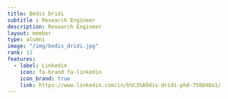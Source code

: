 ```yaml
---
title: Bédis Dridi
subtitle : Research Engineer
description: Research Engineer
layout: member
type: alumni
image: "/img/bedis_dridi.jpg"
rank: 11
features:
  - label: Linkedin
    icon: fa-brand fa-linkedin
    icon_brand: true
    link: https://www.linkedin.com/in/b%C3%A9dis-dridi-phd-758848a1/
---
```


